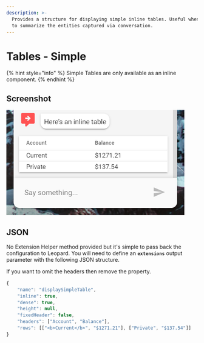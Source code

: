 ```yaml
---
description: >-
  Provides a structure for displaying simple inline tables. Useful when you want
  to summarize the entities captured via conversation.
---
```


# Tables - Simple

{% hint style="info" %}
Simple Tables are only available as an inline component. 
{% endhint %}

## Screenshot

![](../../.gitbook/assets/simple-inline-table.png)

## JSON

No Extension Helper method provided but it's simple to pass back the configuration to Leopard. You will need to define an **`extensions`** output parameter with the following JSON structure.

If you want to omit the headers then remove the property.

```javascript
{
    "name": "displaySimpleTable",
    "inline": true,
    "dense": true,
    "height": null,
    "fixedHeader": false,
    "headers": ["Account", "Balance"],
    "rows": [["<b>Current</b>", "$1271.21"], ["Private", "$137.54"]]
}
```

